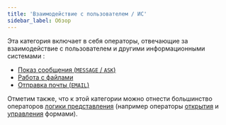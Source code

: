 ```yaml
---
title: 'Взаимодействие с пользователем / ИС'
sidebar_label: Обзор
---
```


Эта категория включает в себя операторы, отвечающие за взаимодействие с пользователем и другими информационными системами :

-   [Показ сообщения (`MESSAGE` / `ASK`)](Show_message_MESSAGE_ASK_.md)
-   [Работа с файлами](File_operators.md)
-   [Отправка почты (`EMAIL`)](Send_mail_EMAIL_.md)

Отметим также, что к этой категории можно отнести большинство операторов [логики представления](View_logic.md) (например операторы [открытия](Open_form.md) и [управления](Form_operators.md) формами).
